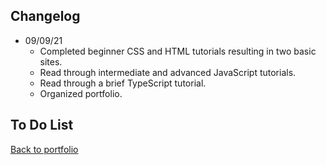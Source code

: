  ## Changelog  
- 09/09/21  
    - Completed beginner CSS and HTML tutorials resulting in two basic sites.
    - Read through intermediate and advanced JavaScript tutorials.
    - Read through a brief TypeScript tutorial.
    - Organized portfolio.
  
## To Do List  
  
[Back to portfolio](https://timblakel.github.io/)